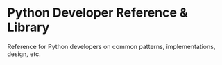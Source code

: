 # Python Developer Reference & Library
Reference for Python developers on common patterns, implementations, design, etc.
